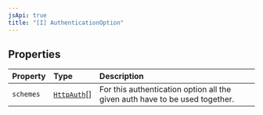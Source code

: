 ```yaml
---
jsApi: true
title: "[I] AuthenticationOption"
---
```


## Properties

| Property  | Type                             | Description                                                                 |
| :-------- | :------------------------------- | :-------------------------------------------------------------------------- |
| `schemes` | [`HttpAuth`](Type.HttpAuth.md)[] | For this authentication option all the given auth have to be used together. |
